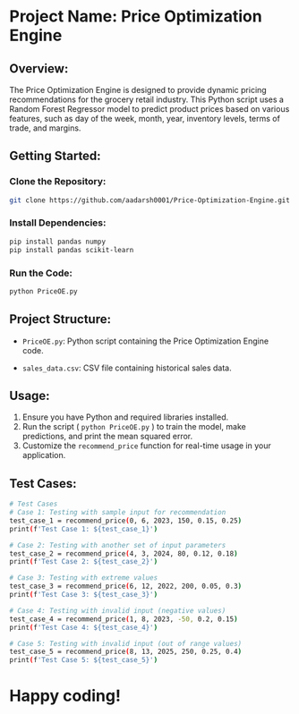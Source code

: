 # Project Name: Price Optimization Engine

## Overview:
The Price Optimization Engine is designed to provide dynamic pricing recommendations for the grocery retail industry. This Python script uses a Random Forest Regressor model to predict product prices based on various features, such as day of the week, month, year, inventory levels, terms of trade, and margins.

## Getting Started:

### Clone the Repository:
```bash
git clone https://github.com/aadarsh0001/Price-Optimization-Engine.git
```

### Install Dependencies:
```bash
pip install pandas numpy
pip install pandas scikit-learn
```

### Run the Code:
```bash
python PriceOE.py
```

## Project Structure:
- `PriceOE.py`: Python script containing the Price Optimization Engine code.  <br>

- `sales_data.csv`: CSV file containing historical sales data.

## Usage:

1. Ensure you have Python and required libraries installed.  <br>
2. Run the script ( `python PriceOE.py` ) to train the model, make predictions, and print the mean squared error.   <br>
3. Customize the `recommend_price` function for real-time usage in your application.  <br>


## Test Cases:

```bash
# Test Cases
# Case 1: Testing with sample input for recommendation
test_case_1 = recommend_price(0, 6, 2023, 150, 0.15, 0.25)
print(f'Test Case 1: ${test_case_1}')

# Case 2: Testing with another set of input parameters
test_case_2 = recommend_price(4, 3, 2024, 80, 0.12, 0.18)
print(f'Test Case 2: ${test_case_2}')

# Case 3: Testing with extreme values
test_case_3 = recommend_price(6, 12, 2022, 200, 0.05, 0.3)
print(f'Test Case 3: ${test_case_3}')

# Case 4: Testing with invalid input (negative values)
test_case_4 = recommend_price(1, 8, 2023, -50, 0.2, 0.15)
print(f'Test Case 4: ${test_case_4}')

# Case 5: Testing with invalid input (out of range values)
test_case_5 = recommend_price(8, 13, 2025, 250, 0.25, 0.4)
print(f'Test Case 5: ${test_case_5}')

```
  # Happy coding!
